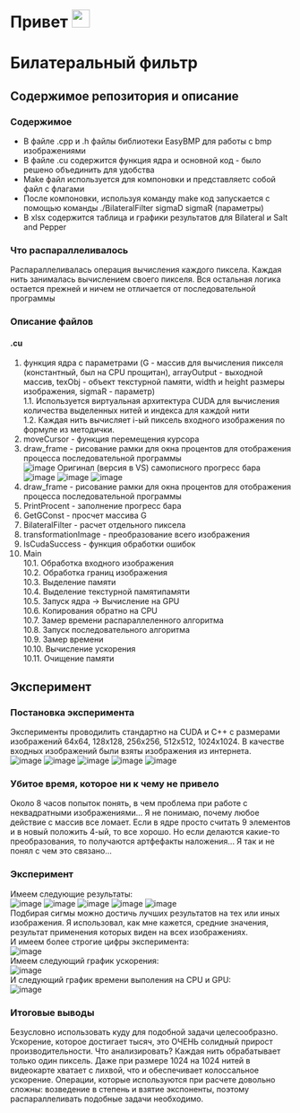 # Привет <img src="https://github.com/blackcater/blackcater/raw/main/images/Hi.gif" height="32"/> </br>
# Билатеральный фильтр
## Содержимое репозитория и описание 
### Содержимое 
* В файле .cpp и .h файлы библиотеки EasyBMP для работы с bmp изображениями</br>
* В файле .cu содержится функция ядра и основной код - было решено объединить для удобства</h5>
* Make файл используется для компоновки и представляетс собой файл с флагами</br>
* После компоновки, используя команду make код запускается с помощью команды ./BilateralFilter sigmaD sigmaR (параметры)</br>
* В xlsx содержится таблица и графики результатов для Bilateral и Salt and Pepper</br>
### Что распараллеливалось
Распараллеливалась операция вычисления каждого пиксела. Каждая нить занималась вычислением своего пикселя. Вся остальная логика остается прежней и ничем не отличается от последовательной программы</br>
### Описание файлов
#### .cu 
1. функция ядра с параметрами (G - массив для вычисления пикселя (константный, был на CPU прощитан), arrayOutput - выходной массив, texObj - объект текстурной памяти, width и height размеры изображения, sigmaR - параметр)</br>
1.1. Используется виртуальная архитектура CUDA для вычисления количества выделенных нитей и индекса для каждой нити</br>
1.2. Каждая нить вычисляет i-ый пиксель входного изображения по формуле из методички. </br>
2. moveCursor - функция перемещения курсора</br>
3. draw_frame - рисование рамки для окна процентов для отображения процесса последовательной программы</br>
![image](https://user-images.githubusercontent.com/62326372/199138378-038c100c-9b62-4e1b-a3ed-4240936b896e.png)
Оригинал (версия в VS) самописного прогресс бара
![image](https://user-images.githubusercontent.com/62326372/199140859-cc1e244f-14bf-42a0-9b20-8d72bcf35f39.png)
![image](https://user-images.githubusercontent.com/62326372/199140884-27147fc4-2992-42b1-8f32-d6f1fbc7258d.png)
![image](https://user-images.githubusercontent.com/62326372/199140968-a971887d-eb3e-42e3-af49-51361a65bd39.png)
4. draw_frame - рисование рамки для окна процентов для отображения процесса последовательной программы</br>
5. PrintProcent - заполнение прогресс бара</br>
6. GetGConst - просчет массива G</br>
7. BilateralFilter - расчет отдельного пиксела</br>
8. transformationImage - преобразование всего изображения</br>
9. IsCudaSuccess - функция обработки ошибок</br>
10. Main</br>
10.1. Обработка входного изображения</br>
10.2. Обработка границ изображения</br>
10.3. Выделение памяти</br>
10.4. Выделение текстурной памятипамяти</br>
10.5. Запуск ядра -> Вычисление на GPU</br>
10.6. Копирования обратно на CPU</br>
10.7. Замер времени распараллеленного алгоритма</br>
10.8. Запуск последовательного алгоритма</br>
10.9. Замер времени</br>
10.10. Вычисление ускорения</br>
10.11. Очищение памяти</br>
## Эксперимент
### Постановка эксперимента</br>
Эксперименты проводилить стандартно на CUDA и С++ с размерами изображений 64x64, 128x128, 256x256, 512x512, 1024x1024. В качестве входных изображений были взяты изображения из интернета.</br>
![image](https://user-images.githubusercontent.com/62326372/199145712-ff65743d-843b-4d9c-8d8e-43c06bec4d4c.png)
![image](https://user-images.githubusercontent.com/62326372/199145749-78f31eb5-40f3-4fed-bb4b-9dd3a8915843.png)
![image](https://user-images.githubusercontent.com/62326372/199145774-e4e246f5-0c71-4abb-9f2a-23a627dede99.png)
![image](https://user-images.githubusercontent.com/62326372/199145792-1534346b-e795-4f4f-a362-3f036ab8eaca.png)
![image](https://user-images.githubusercontent.com/62326372/199145821-17604a0a-ad94-40ea-8acc-a988ce21e972.png)
### Убитое время, которое ни к чему не привело
Около 8 часов попыток понять, в чем проблема при работе с неквадратными изображениями... Я не понимаю, почему любое действие с массив все ломает. Если в ядре просто считать 9 элементов и в новый положить 4-ый, то все хорошо. Но если делаются какие-то преобразования, то получаются артфефакты наложения... Я так и не понял с чем это связано...</br>
### Эксперимент 
Имеем следующие результаты: </br>
![image](https://user-images.githubusercontent.com/62326372/199145955-edae8c5d-6c91-497e-a1cf-7214fb15af1d.png)
![image](https://user-images.githubusercontent.com/62326372/199145987-e4d8fe76-f7e6-48de-aa31-050fe1325953.png)
![image](https://user-images.githubusercontent.com/62326372/199146003-5797921b-db15-4648-a710-00df13240bc2.png)
![image](https://user-images.githubusercontent.com/62326372/199146025-b29f33c6-28f4-4cc3-ab3e-1e5f54e9e498.png)
![image](https://user-images.githubusercontent.com/62326372/199146055-ab9ae636-8d7f-418d-a819-94d2dc452fc4.png)
</br>
Подбирая сигмы можно достичь лучших результатов на тех или иных изображения. Я использовал, как мне кажется, средние значения, результат применения которых виден на всех изображениях.
</br>
И имеем более строгие цифры эксперимента:  </br>
![image](https://user-images.githubusercontent.com/62326372/199146288-927c2034-7d82-4de3-80eb-d1725af71337.png) </br>
Имеем следующий график ускорения:  </br>
![image](https://user-images.githubusercontent.com/62326372/199146315-730c5e20-c6f0-4fc9-bc6c-c464c87b0f45.png)</br>
И следующий график времени выполения на CPU и GPU:  </br>
![image](https://user-images.githubusercontent.com/62326372/199146366-9b03b77d-fa10-4fcc-8e6d-e3d0980e593d.png) </br>
### Итоговые выводы
Безусловно использовать куду для подобной задачи целесообразно. Ускорение, которое достигает тысяч, это ОЧЕНЬ солидный прирост производительности. Что анализировать? Каждая нить обрабатывает только один пиксель. Даже при размере 1024 на 1024 нитей в видеокарте хватает с лихвой, что и обеспечивает колоссальное ускорение. Операции, которые используются при расчете довольно сложны: возведение в степень и взятие экспоненты, поэтому распараллеливать подобные задачи необходимо.
